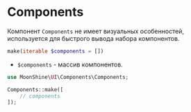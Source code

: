 # Components

Компонент `Components` не имеет визуальных особенностей, используется для быстрого вывода набора компонентов.

```php
make(iterable $components = [])
```

- `$components` - массив компонентов.

```php
use MoonShine\UI\Components\Components;

Components::make([
    // components
]);
```
